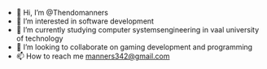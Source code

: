 - 👋 Hi, I’m @Thendomanners
- 👀 I’m interested in software development
- 🌱 I’m currently studying computer systemsengineering in vaal university of technology
- 💞️ I’m looking to collaborate on gaming development and programming
- 📫 How to reach me manners342@gmail.com

<!---
Thendomanners/Thendomanners is a ✨ special ✨ repository because its `README.md` (this file) appears on your GitHub profile.
You can click the Preview link to take a look at your changes.
--->
